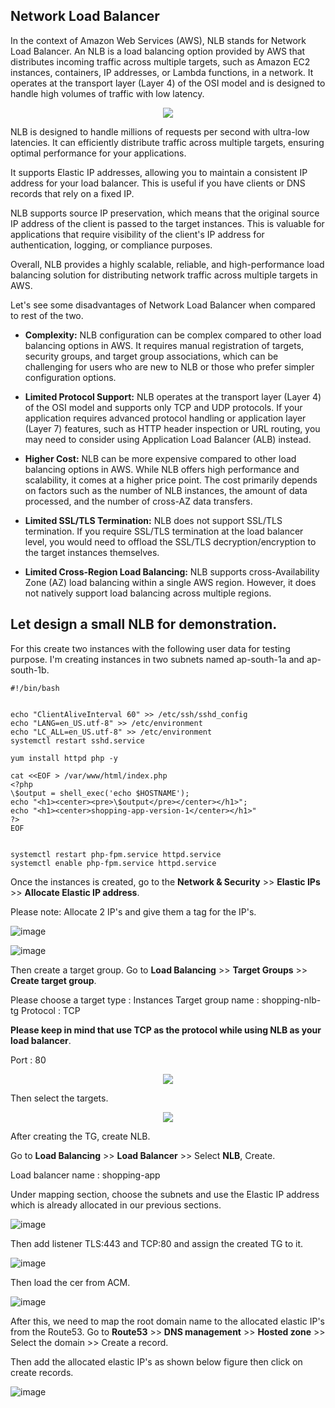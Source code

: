 ## Network Load Balancer

In the context of Amazon Web Services (AWS), NLB stands for Network Load Balancer. An NLB is a load balancing option provided by AWS that distributes incoming traffic across multiple targets, such as Amazon EC2 instances, containers, IP addresses, or Lambda functions, in a network. It operates at the transport layer (Layer 4) of the OSI model and is designed to handle high volumes of traffic with low latency.

<p align="center">
<img src="https://github.com/jijinmichael/NLB/assets/134680540/4343ffe6-5889-4cdc-bc22-3bde4fefa87d)"></p>

NLB is designed to handle millions of requests per second with ultra-low latencies. It can efficiently distribute traffic across multiple targets, ensuring optimal performance for your applications.

It supports Elastic IP addresses, allowing you to maintain a consistent IP address for your load balancer. This is useful if you have clients or DNS records that rely on a fixed IP.

NLB supports source IP preservation, which means that the original source IP address of the client is passed to the target instances. This is valuable for applications that require visibility of the client's IP address for authentication, logging, or compliance purposes.

Overall, NLB provides a highly scalable, reliable, and high-performance load balancing solution for distributing network traffic across multiple targets in AWS.

Let's see some disadvantages of Network Load Balancer when compared to rest of the two.

- **Complexity:** NLB configuration can be complex compared to other load balancing options in AWS. It requires manual registration of targets, security groups, and target group associations, which can be challenging for users who are new to NLB or those who prefer simpler configuration options.

- **Limited Protocol Support:** NLB operates at the transport layer (Layer 4) of the OSI model and supports only TCP and UDP protocols. If your application requires advanced protocol handling or application layer (Layer 7) features, such as HTTP header inspection or URL routing, you may need to consider using Application Load Balancer (ALB) instead.

- **Higher Cost:** NLB can be more expensive compared to other load balancing options in AWS. While NLB offers high performance and scalability, it comes at a higher price point. The cost primarily depends on factors such as the number of NLB instances, the amount of data processed, and the number of cross-AZ data transfers.

- **Limited SSL/TLS Termination:** NLB does not support SSL/TLS termination. If you require SSL/TLS termination at the load balancer level, you would need to offload the SSL/TLS decryption/encryption to the target instances themselves.

- **Limited Cross-Region Load Balancing:** NLB supports cross-Availability Zone (AZ) load balancing within a single AWS region. However, it does not natively support load balancing across multiple regions.

Let design a small NLB for demonstration.
---

For this create two instances with the following user data for testing purpose. I'm creating instances in two subnets named ap-south-1a and ap-south-1b.
```
#!/bin/bash


echo "ClientAliveInterval 60" >> /etc/ssh/sshd_config
echo "LANG=en_US.utf-8" >> /etc/environment
echo "LC_ALL=en_US.utf-8" >> /etc/environment
systemctl restart sshd.service

yum install httpd php -y

cat <<EOF > /var/www/html/index.php
<?php
\$output = shell_exec('echo $HOSTNAME');
echo "<h1><center><pre>\$output</pre></center></h1>";
echo "<h1><center>shopping-app-version-1</center></h1>"
?>
EOF


systemctl restart php-fpm.service httpd.service
systemctl enable php-fpm.service httpd.service
```
Once the instances is created, go to the **Network & Security** >> **Elastic IPs** >> **Allocate Elastic IP address**.

Please note: Allocate 2 IP's and give them a tag for the IP's.

![image](https://github.com/jijinmichael/NLB/assets/134680540/6d040f4d-9cbe-42c3-aaf5-46d84d8c7945)

![image](https://github.com/jijinmichael/NLB/assets/134680540/dc710303-21a7-402c-af37-9f3aa324c126)

Then create a target group. Go to **Load Balancing** >> **Target Groups** >> **Create target group**.

Please choose a target type : Instances 
Target group name           : shopping-nlb-tg
Protocol                    : TCP 

**Please keep in mind that use TCP as the protocol while using NLB as your load balancer**.

Port                        : 80

<p align="center">
<img src="https://github.com/jijinmichael/NLB/assets/134680540/677151aa-142f-4eaf-90a4-41ae1d5e9fab"></p>

Then select the targets.

<p align="center">
<img src="https://github.com/jijinmichael/NLB/assets/134680540/4caf5785-ec85-4162-b4f2-a134e43c1545"></p>

After creating the TG, create NLB.

Go to **Load Balancing** >> **Load Balancer** >> Select **NLB**, Create.

Load balancer name  : shopping-app

Under mapping section, choose the subnets and use the Elastic IP address which is already allocated in our previous sections.

![image](https://github.com/jijinmichael/NLB/assets/134680540/ac03583e-55da-4738-b0af-1ce47b2724a2)

Then add listener TLS:443 and TCP:80 and assign the created TG to it.

![image](https://github.com/jijinmichael/NLB/assets/134680540/892d4d5d-7579-4ed0-b8c1-d6055f5541d9)

Then load the cer from ACM.

![image](https://github.com/jijinmichael/NLB/assets/134680540/4ff1984d-3109-4ba4-be47-98c90b8b998f)

After this, we need to map the root domain name to the allocated elastic IP's from the Route53. Go to **Route53** >> **DNS management** >> **Hosted zone** >> Select the domain >> Create a record.

Then add the allocated elastic IP's as shown below figure then click on create records.

![image](https://github.com/jijinmichael/NLB/assets/134680540/7561499a-6be1-43fe-9643-5eea80ab81cc)




